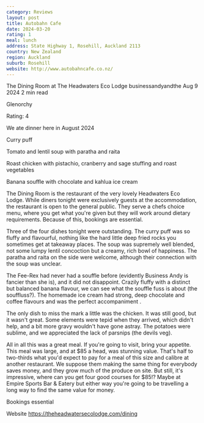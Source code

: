 ```yaml
---
category: Reviews
layout: post
title: Autobahn Cafe
date: 2024-03-20
rating: 1
meal: lunch
address: State Highway 1, Rosehill, Auckland 2113
country: New Zealand
region: Auckland
suburb: Rosehill
website: http://www.autobahncafe.co.nz/
---
```


The Dining Room at The Headwaters Eco Lodge
businessandyandthe
Aug 9 2024
2 min read


Glenorchy

Rating: 4 

We ate dinner here in August 2024 

Curry puff

Tomato and lentil soup with paratha and raita 

Roast chicken with pistachio, cranberry and sage stuffing and roast vegetables

Banana souffle with chocolate and kahlua ice cream 

The Dining Room is the restaurant of the very lovely Headwaters Eco Lodge. While diners tonight were exclusively guests at the accommodation, the restaurant is open to the general public. They serve a chefs choice menu, where you get what you're given but they will work around dietary requirements. Because of this, bookings are essential. 

Three of the four dishes tonight were outstanding. The curry puff was so fluffy and flavourful, nothing like the hard little deep fried rocks you sometimes get at takeaway places. The soup was supremely well blended, not some lumpy lentil concoction but a creamy, rich bowl of happiness. The paratha and raita on the side were welcome, although their connection with the soup was unclear. 

The Fee-Rex had never had a souffle before (evidently Business Andy is fancier than she is), and it did not disappoint. Crazily fluffy with a distinct but balanced banana flavour, we can see what the souffle fuss is about (the souffluss?). The homemade ice cream had strong, deep chocolate and coffee flavours and was the perfect accompaniment . 

The only dish to miss the mark a little was the chicken. It was still good, but it wasn't great. Some elements were tepid when they arrived, which didn't help, and a bit more gravy wouldn't have gone astray. The potatoes were sublime, and we appreciated the lack of parsnips (the devils veg). 

All in all this was a great meal. If you're going to visit, bring your appetite. This meal was large, and at $85 a head, was stunning value. That's half to two-thirds what you'd expect to pay for a meal of this size and calibre at another restaurant. We suppose them making the same thing for everybody saves money, and they grow much of the produce on site. But still, it's impressive, where can you get four good courses for $85!? Maybe at Empire Sports Bar & Eatery but either way you're going to be travelling a long way to find the same value for money.

Bookings essential 

Website https://theheadwatersecolodge.com/dining